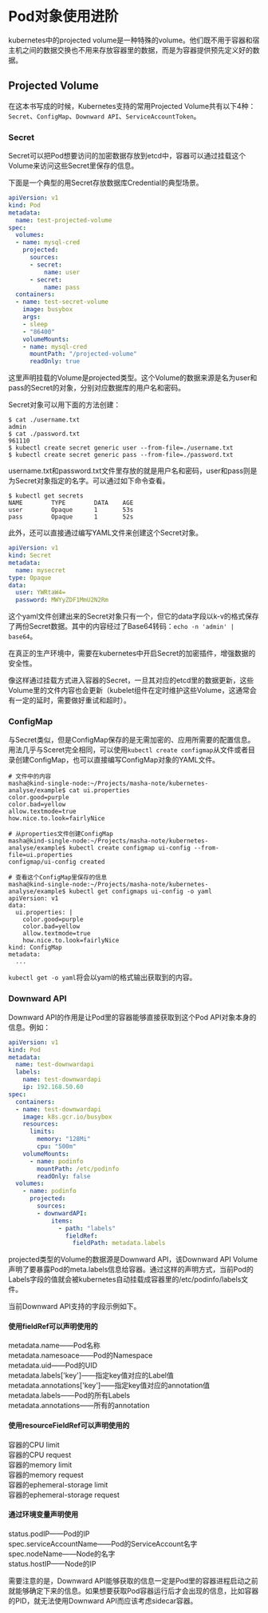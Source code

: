 # Pod对象使用进阶

kubernetes中的projected volume是一种特殊的volume。他们既不用于容器和宿主机之间的数据交换也不用来存放容器里的数据，而是为容器提供预先定义好的数据。

## Projected Volume

在这本书写成的时候，Kubernetes支持的常用Projected Volume共有以下4种：`Secret`、`ConfigMap`、`Downward API`、`ServiceAccountToken`。

### Secret

Secret可以把Pod想要访问的加密数据存放到etcd中，容器可以通过挂载这个Volume来访问这些Secret里保存的信息。

下面是一个典型的用Secret存放数据库Credential的典型场景。

```YAML
apiVersion: v1
kind: Pod
metadata:
  name: test-projected-volume
spec:
  volumes:
  - name: mysql-cred
    projected:
      sources:
      - secret:
          name: user
      - secret:
          name: pass
  containers:
  - name: test-secret-volume
    image: busybox
    args:
    - sleep
    - "86400"
    volumeMounts:
    - name: mysql-cred
      mountPath: "/projected-volume"
      readOnly: true
```

这里声明挂载的Volume是projected类型。这个Volume的数据来源是名为user和pass的Secret的对象，分别对应数据库的用户名和密码。

Secret对象可以用下面的方法创建：

```SHELL
$ cat ./username.txt
admin
$ cat ./password.txt
961110
$ kubectl create secret generic user --from-file=./username.txt
$ kubectl create secret generic pass --from-file=./password.txt
```

username.txt和password.txt文件里存放的就是用户名和密码，user和pass则是为Secret对象指定的名字。可以通过如下命令查看。

```SHELL
$ kubectl get secrets
NAME        TYPE        DATA    AGE
user        Opaque      1       53s
pass        Opaque      1       52s
```

此外，还可以直接通过编写YAML文件来创建这个Secret对象。

```YAML
apiVersion: v1
kind: Secret
metadata:
  name: mysecret
type: Opaque
data:
  user: YWRtaW4=
  password: MWYyZDF1MmU2N2Rm
```

这个yaml文件创建出来的Secret对象只有一个，但它的data字段以k-v的格式保存了两份Secret数据。其中的内容经过了Base64转码：`echo -n 'admin' | base64`。

在真正的生产环境中，需要在kubernetes中开启Secret的加密插件，增强数据的安全性。

像这样通过挂载方式进入容器的Secret，一旦其对应的etcd里的数据更新，这些Volume里的文件内容也会更新（kubelet组件在定时维护这些Volume，这通常会有一定的延时，需要做好重试和超时）。

### ConfigMap

与Secret类似，但是ConfigMap保存的是无需加密的、应用所需要的配置信息。用法几乎与Sceret完全相同，可以使用`kubectl create configmap`从文件或者目录创建ConfigMap，也可以直接编写ConfigMap对象的YAML文件。

```SHELL
# 文件中的内容
masha@kind-single-node:~/Projects/masha-note/kubernetes-analyse/example$ cat ui.properties
color.good=purple
color.bad=yellow
allow.textmode=true
how.nice.to.look=fairlyNice

# 从properties文件创建ConfigMap
masha@kind-single-node:~/Projects/masha-note/kubernetes-analyse/example$ kubectl create configmap ui-config --from-file=ui.properties
configmap/ui-config created

# 查看这个ConfigMap里保存的信息
masha@kind-single-node:~/Projects/masha-note/kubernetes-analyse/example$ kubectl get configmaps ui-config -o yaml
apiVersion: v1
data:
  ui.properties: |
    color.good=purple
    color.bad=yellow
    allow.textmode=true
    how.nice.to.look=fairlyNice
kind: ConfigMap
metadata:
  ...
```

`kubectl get -o yaml`将会以yaml的格式输出获取到的内容。

### Downward API

Downward API的作用是让Pod里的容器能够直接获取到这个Pod API对象本身的信息。例如：

```YAML
apiVersion: v1
kind: Pod
metadata:
  name: test-downwardapi
  labels:
    name: test-downwardapi
    ip: 192.168.50.60
spec:
  containers:
  - name: test-downwardapi
    image: k8s.gcr.io/busybox
    resources:
      limits:
        memory: "128Mi"
        cpu: "500m"
    volumeMounts:
      - name: podinfo
        mountPath: /etc/podinfo
        readOnly: false
  volumes:
    - name: podinfo
      projected:
        sources:
        - downwardAPI:
            items:
              - path: "labels"
                fieldRef:
                  fieldPath: metadata.labels
```

projected类型的Volume的数据源是Downward API，该Downward API Volume声明了要暴露Pod的meta.labels信息给容器。通过这样的声明方式，当前Pod的Labels字段的值就会被kubernetes自动挂载成容器里的/etc/podinfo/labels文件。

当前Downward API支持的字段示例如下。

#### 使用fieldRef可以声明使用的

metadata.name——Pod名称  
metadata.namesoace——Pod的Namespace  
metadata.uid——Pod的UID  
metadata.labels['key']——指定key值对应的Label值  
metadata.annotations['key']——指定key值对应的annotation值  
metadata.labels——Pod的所有Labels  
metadata.annotations——所有的annotation  

#### 使用resourceFieldRef可以声明使用的

容器的CPU limit  
容器的CPU request  
容器的memory limit  
容器的memory request  
容器的ephemeral-storage limit  
容器的ephemeral-storage request  

#### 通过环境变量声明使用

status.podIP——Pod的IP  
spec.serviceAccountName——Pod的ServiceAccount名字  
spec.nodeName——Node的名字  
status.hostIP——Node的IP  

需要注意的是，Downward API能够获取的信息一定是Pod里的容器进程启动之前就能够确定下来的信息。如果想要获取Pod容器运行后才会出现的信息，比如容器的PID，就无法使用Downward API而应该考虑sidecar容器。













